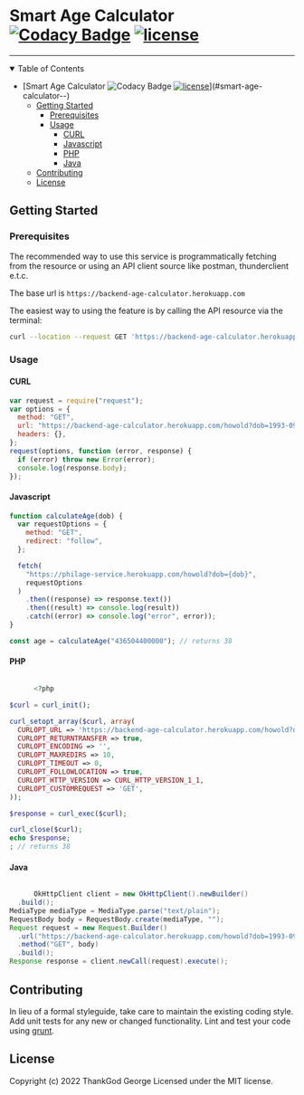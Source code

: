 # Smart Age Calculator [![Codacy Badge](https://app.codacy.com/project/badge/Grade/6e057888e4234d5fae98d01aeb23da08)](https://www.codacy.com/gh/gthankgod/howold/dashboard?utm_source=github.com&utm_medium=referral&utm_content=gthankgod/howold&utm_campaign=Badge_Grade) [![license](https://img.shields.io/github/license/dec0dOS/amazing-github-template.svg?style=flat-square)](LICENSE)

<hr/>
<details open="open">
<summary>Table of Contents</summary>

- [Smart Age Calculator ![Codacy Badge](https://www.codacy.com/gh/gthankgod/howold/dashboard?utm_source=github.com&utm_medium=referral&utm_content=gthankgod/howold&utm_campaign=Badge_Grade) [![license](https://img.shields.io/github/license/dec0dOS/amazing-github-template.svg?style=flat-square)](LICENSE)](#smart-age-calculator--)
  - [Getting Started](#getting-started)
    - [Prerequisites](#prerequisites)
    - [Usage](#usage)
      - [CURL](#curl)
      - [Javascript](#javascript)
      - [PHP](#php)
      - [Java](#java)
  - [Contributing](#contributing)
  - [License](#license)

</details>

## Getting Started

### Prerequisites

The recommended way to use this service is programmatically fetching from the resource or using an API client source like postman, thunderclient e.t.c.

The base url is `https://backend-age-calculator.herokuapp.com`

The easiest way to using the feature is by calling the API resource via the terminal:

```sh
curl --location --request GET 'https://backend-age-calculator.herokuapp.com/howold?dob=1993-09-06'
```

### Usage

#### CURL

```js
var request = require("request");
var options = {
  method: "GET",
  url: "https://backend-age-calculator.herokuapp.com/howold?dob=1993-09-06",
  headers: {},
};
request(options, function (error, response) {
  if (error) throw new Error(error);
  console.log(response.body);
});
```

#### Javascript

```js
function calculateAge(dob) {
  var requestOptions = {
    method: "GET",
    redirect: "follow",
  };

  fetch(
    "https://philage-service.herokuapp.com/howold?dob={dob}",
    requestOptions
  )
    .then((response) => response.text())
    .then((result) => console.log(result))
    .catch((error) => console.log("error", error));
}

const age = calculateAge("436504400000"); // returns 38
```

#### PHP

```php

      <?php

$curl = curl_init();

curl_setopt_array($curl, array(
  CURLOPT_URL => 'https://backend-age-calculator.herokuapp.com/howold?dob=1993-09-06',
  CURLOPT_RETURNTRANSFER => true,
  CURLOPT_ENCODING => '',
  CURLOPT_MAXREDIRS => 10,
  CURLOPT_TIMEOUT => 0,
  CURLOPT_FOLLOWLOCATION => true,
  CURLOPT_HTTP_VERSION => CURL_HTTP_VERSION_1_1,
  CURLOPT_CUSTOMREQUEST => 'GET',
));

$response = curl_exec($curl);

curl_close($curl);
echo $response;
; // returns 38
```

#### Java

```java

      OkHttpClient client = new OkHttpClient().newBuilder()
  .build();
MediaType mediaType = MediaType.parse("text/plain");
RequestBody body = RequestBody.create(mediaType, "");
Request request = new Request.Builder()
  .url("https://backend-age-calculator.herokuapp.com/howold?dob=1993-09-06")
  .method("GET", body)
  .build();
Response response = client.newCall(request).execute();
```

## Contributing

In lieu of a formal styleguide, take care to maintain the existing coding style.
Add unit tests for any new or changed functionality. Lint and test your code
using [grunt](http://gruntjs.com/).

## License

Copyright (c) 2022 ThankGod George
Licensed under the MIT license.
